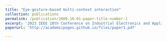 ```yaml
---
title: "Eye-gesture-based multi-context interaction"
collection: publications
permalink: /publication/2009-10-01-paper-title-number-1
excerpt: '2023 IEEE 18th Conference on Industrial Electronics and Applications (ICIEA)'
paperurl: 'http://academicpages.github.io/files/paper1.pdf'

---
```

